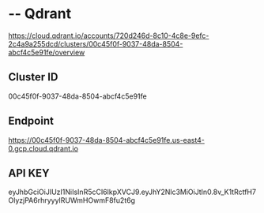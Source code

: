 # -- Qdrant

https://cloud.qdrant.io/accounts/720d246d-8c10-4c8e-9efc-2c4a9a255dcd/clusters/00c45f0f-9037-48da-8504-abcf4c5e91fe/overview

## Cluster ID

00c45f0f-9037-48da-8504-abcf4c5e91fe

## Endpoint

https://00c45f0f-9037-48da-8504-abcf4c5e91fe.us-east4-0.gcp.cloud.qdrant.io

## API KEY

eyJhbGciOiJIUzI1NiIsInR5cCI6IkpXVCJ9.eyJhY2Nlc3MiOiJtIn0.8v_K1tRctfH7OlyzjPA6rhryyyIRUWmHOwmF8fu2t6g
